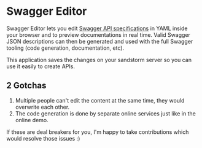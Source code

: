 # Swagger Editor

Swagger Editor lets you edit [Swagger API specifications](https://github.com/swagger-api/swagger-spec/blob/master/versions/2.0.md) in YAML inside your browser and to preview documentations in real time.
Valid Swagger JSON descriptions can then be generated and used with the full Swagger tooling (code generation, documentation, etc).

This application saves the changes on your sandstorm server so you can use it easily to create APIs.

## 2 Gotchas

1. Multiple people can't edit the content at the same time, they would overwrite each other.
2. The code generation is done by separate online services just like in the online demo.

If these are deal breakers for you, I'm happy to take contributions which would resolve those issues :)
